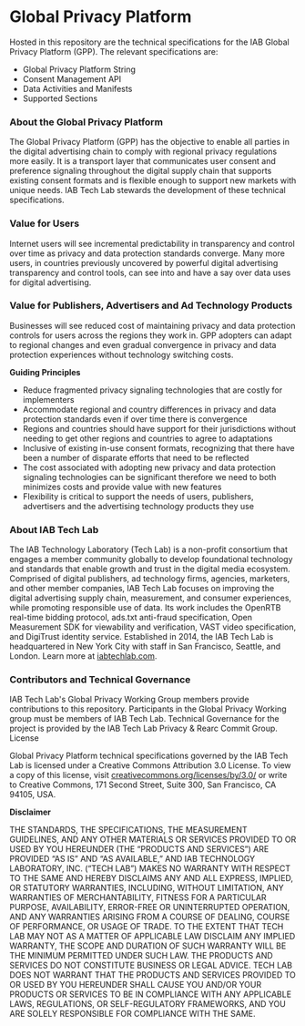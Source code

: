 # Global Privacy Platform


Hosted in this repository are the technical specifications for the IAB Global Privacy Platform (GPP). The relevant specifications are: 

- Global Privacy Platform String
- Consent Management API
- Data Activities and Manifests
- Supported Sections

### About the Global Privacy Platform

The Global Privacy Platform (GPP) has the objective to enable all parties in the digital advertising chain to comply with regional privacy regulations more easily. It is a transport layer that communicates user consent and preference signaling throughout the digital supply chain that supports existing consent formats and is flexible enough to support new markets with unique needs. IAB Tech Lab stewards the development of these technical specifications.

### Value for Users

Internet users will see incremental predictability in transparency and control over time as privacy and data protection standards converge. Many more users, in countries previously uncovered by powerful digital advertising transparency and control tools, can see into and have a say over data uses for digital advertising.

### Value for Publishers, Advertisers and Ad Technology Products

Businesses will see reduced cost of maintaining privacy and data protection controls for users across the regions they work in. GPP adopters can adapt to regional changes and even gradual convergence in privacy and data protection experiences without technology switching costs.

**Guiding Principles**

- Reduce fragmented privacy signaling technologies that are costly for implementers
- Accommodate regional and country differences in privacy and data protection standards even if over time there is convergence
- Regions and countries should have support for their jurisdictions without needing to get other regions and countries to agree to adaptations
- Inclusive of existing in-use consent formats, recognizing that there have been a number of disparate efforts that need to be reflected
- The cost associated with adopting new privacy and data protection signaling technologies can be significant therefore we need to both minimizes costs and provide value with new features
- Flexibility is critical to support the needs of users, publishers, advertisers and the advertising technology products they use


### About IAB Tech Lab

The IAB Technology Laboratory (Tech Lab) is a non-profit consortium that engages a member community globally to develop foundational technology and standards that enable growth and trust in the digital media ecosystem. Comprised of digital publishers, ad technology firms, agencies, marketers, and other member companies, IAB Tech Lab focuses on improving the digital advertising supply chain, measurement, and consumer experiences, while promoting responsible use of data. Its work includes the OpenRTB real-time bidding protocol, ads.txt anti-fraud specification, Open Measurement SDK for viewability and verification, VAST video specification, and DigiTrust identity service. Established in 2014, the IAB Tech Lab is headquartered in New York City with staff in San Francisco, Seattle, and London.
Learn more at [iabtechlab.com](iabtechlab.com).

### Contributors and Technical Governance

IAB Tech Lab's Global Privacy Working Group members provide contributions to this repository. Participants in the Global Privacy Working group must be members of IAB Tech Lab. Technical Governance for the project is provided by the IAB Tech Lab Privacy & Rearc Commit Group.
License

Global Privacy Platform technical specifications governed by the IAB Tech Lab is licensed under a Creative Commons Attribution 3.0 License. To view a copy of this license, visit [creativecommons.org/licenses/by/3.0/](creativecommons.org/licenses/by/3.0/) or write to Creative Commons, 171 Second Street, Suite 300, San Francisco, CA 94105, USA.

**Disclaimer**

THE STANDARDS, THE SPECIFICATIONS, THE MEASUREMENT GUIDELINES, AND ANY OTHER MATERIALS OR SERVICES PROVIDED TO OR USED BY YOU HEREUNDER (THE “PRODUCTS AND SERVICES”) ARE PROVIDED “AS IS” AND “AS AVAILABLE,” AND IAB TECHNOLOGY LABORATORY, INC. (“TECH LAB”) MAKES NO WARRANTY WITH RESPECT TO THE SAME AND HEREBY DISCLAIMS ANY AND ALL EXPRESS, IMPLIED, OR STATUTORY WARRANTIES, INCLUDING, WITHOUT LIMITATION, ANY WARRANTIES OF MERCHANTABILITY, FITNESS FOR A PARTICULAR PURPOSE, AVAILABILITY, ERROR-FREE OR UNINTERRUPTED OPERATION, AND ANY WARRANTIES ARISING FROM A COURSE OF DEALING, COURSE OF PERFORMANCE, OR USAGE OF TRADE. TO THE EXTENT THAT TECH LAB MAY NOT AS A MATTER OF APPLICABLE LAW DISCLAIM ANY IMPLIED WARRANTY, THE SCOPE AND DURATION OF SUCH WARRANTY WILL BE THE MINIMUM PERMITTED UNDER SUCH LAW. THE PRODUCTS AND SERVICES DO NOT CONSTITUTE BUSINESS OR LEGAL ADVICE. TECH LAB DOES NOT WARRANT THAT THE PRODUCTS AND SERVICES PROVIDED TO OR USED BY YOU HEREUNDER SHALL CAUSE YOU AND/OR YOUR PRODUCTS OR SERVICES TO BE IN COMPLIANCE WITH ANY APPLICABLE LAWS, REGULATIONS, OR SELF-REGULATORY FRAMEWORKS, AND YOU ARE SOLELY RESPONSIBLE FOR COMPLIANCE WITH THE SAME.

